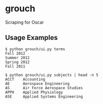 grouch
======

Scraping for Oscar

Usage Examples
--------------

```
$ python grouch/ui.py terms
Fall 2012
Summer 2012
Spring 2012
Fall 2011
```

```
$ python grouch/ui.py subjects | head -n 5
ACCT    Accounting
AE      Aerospace Engineering
AS      Air Force Aerospace Studies
APPH    Applied Physiology
ASE     Applied Systems Engineering
```
